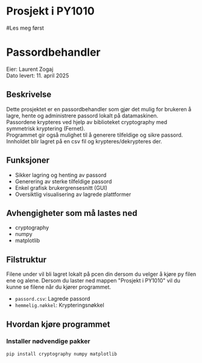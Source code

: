 # Prosjekt i PY1010

#Les meg først

# Passordbehandler

Eier: Laurent Zogaj  
Dato levert: 11. april 2025  

## Beskrivelse
Dette prosjektet er en passordbehandler som gjør det mulig for brukeren å lagre, hente og administrere passord lokalt på datamaskinen.  
Passordene krypteres ved hjelp av biblioteket cryptography med symmetrisk kryptering (Fernet).  
Programmet gir også mulighet til å generere tilfeldige og sikre passord.
Innholdet blir lagret på en csv fil og krypteres/dekrypteres der.

## Funksjoner
- Sikker lagring og henting av passord
- Generering av sterke tilfeldige passord
- Enkel grafisk brukergrensesnitt (GUI)
- Oversiktlig visualisering av lagrede plattformer

## Avhengigheter som må lastes ned
- cryptography
- numpy
- matplotlib

## Filstruktur
Filene under vil bli lagret lokalt på pcen din dersom du velger å kjøre py filen ene og alene. 
Dersom du laster ned mappen "Prosjekt i PY1010" vil du kunne se filene når du kjører programmet. 
- `passord.csv`: Lagrede passord
- `hemmelig.nøkkel`: Krypteringsnøkkel

## Hvordan kjøre programmet

### Installer nødvendige pakker 
```sh
pip install cryptography numpy matplotlib
